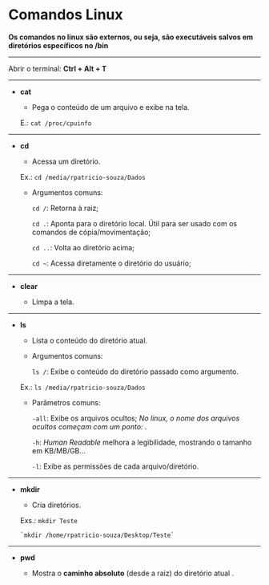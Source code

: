 # Comandos Linux

__Os comandos no linux são externos, ou seja, são executáveis salvos em diretórios específicos no /bin__

---

Abrir o terminal: **Ctrl + Alt + T**

---

* __cat__

   * Pega o conteúdo de um arquivo e exibe na tela.

   E.: `cat /proc/cpuinfo`

---

* __cd__

   * Acessa um diretório.

   Ex.: `cd /media/rpatricio-souza/Dados`

   * Argumentos comuns:

      `cd /`: Retorna à raiz;

      `cd .`: Aponta para o diretório local. Útil para ser usado com os comandos de cópia/movimentação;
      
      `cd ..`: Volta ao diretório acima;

      `cd ~`: Acessa diretamente o diretório do usuário;
---

* __clear__

   * Limpa a tela.

---

* __ls__

   * Lista o conteúdo do diretório atual.
   
   * Argumentos comuns:

      `ls /`: Exibe o conteúdo do diretório passado como argumento.

    Ex.: `ls /media/rpatricio-souza/Dados`

   * Parâmetros comuns:

      `-all`: Exibe os arquivos ocultos;
         _No linux, o nome dos arquivos ocultos começam com um ponto: ._

      `-h`: _Human Readable_ melhora a legibilidade, mostrando o tamanho em KB/MB/GB...

      `-l`: Exibe as permissões de cada arquivo/diretório.


---

* __mkdir__

   * Cria diretórios.

   Exs.: `mkdir Teste`

      `mkdir /home/rpatricio-souza/Desktop/Teste`

---

* __pwd__

   * Mostra o __caminho absoluto__ (desde a raiz) do diretório atual .
